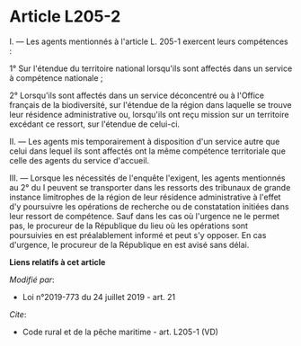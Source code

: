 # Article L205-2

I. ― Les agents mentionnés à l'article L. 205-1 exercent leurs compétences :

1° Sur l'étendue du territoire national lorsqu'ils sont affectés dans un service à compétence nationale ;

2° Lorsqu'ils sont affectés dans un service déconcentré ou à l'Office français de la biodiversité, sur l'étendue de la région
dans laquelle se trouve leur résidence administrative ou, lorsqu'ils ont reçu mission sur un territoire excédant ce ressort,
sur l'étendue de celui-ci.

II. ― Les agents mis temporairement à disposition d'un service autre que celui dans lequel ils sont affectés ont la même
compétence territoriale que celle des agents du service d'accueil.

III. ― Lorsque les nécessités de l'enquête l'exigent, les agents mentionnés au 2° du I peuvent se transporter dans les
ressorts des tribunaux de grande instance limitrophes de la région de leur résidence administrative à l'effet d'y poursuivre
les opérations de recherche ou de constatation initiées dans leur ressort de compétence. Sauf dans les cas où l'urgence ne le
permet pas, le procureur de la République du lieu où les opérations sont poursuivies en est préalablement informé et peut s'y
opposer. En cas d'urgence, le procureur de la République en est avisé sans délai.

**Liens relatifs à cet article**

_Modifié par_:

  - Loi n°2019-773 du 24 juillet 2019 - art. 21

_Cite_:

  - Code rural et de la pêche maritime - art. L205-1 (VD)

